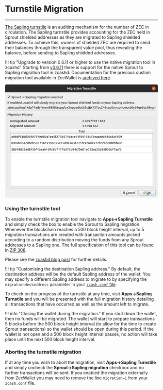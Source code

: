 # Turnstile Migration

---

[The Sapling turnstile](https://zcash.readthedocs.io/en/latest/rtd_pages/sapling_turnstile.html) is an auditing mechanism for the number of ZEC in circulation. The Sapling turnstile provides accounting for the ZEC held in Sprout shielded addresses as they are migrated to Sapling shielded addresses. To achieve this, owners of shielded ZEC are required to send their balances through the transparent value pool, thus revealing the balance, before sending to Sapling shielded addresses.

!!! tip "Upgrade to version 0.6.11 or higher to use the native migration tool in zcashd"
    Starting from [v0.6.11](https://github.com/ZcashFoundation/zecwallet/releases/tag/0.6.11) there is support for the native Sprout to Sapling migration tool in zcashd. Documentation for the previous custom migration tool available in ZecWallet is [archived here](/turnstile-migration-archived).

![Turnstile migration tool](images/migration-tool.png)

### Using the turnstile tool

To enable the turnstile migration tool navigate to **Apps->Sapling Turnstile** and simply check the box to enable the Sprout to Sapling migration. Whenever the blockchain reaches a 500 block height interval, up to 5 migration transactions are created with transaction amounts picked according to a random distribution moving the funds from any Sprout addresses to a Sapling one. The full specification of this tool can be found in [ZIP 308](https://github.com/zcash/zips/blob/master/zip-0308.rst). 

Please see the [zcashd blog post](https://electriccoin.co/blog/sprout-to-sapling-migration-tool/) for further details.

!!! tip "Customising the destination Sapling address."
    By default, the destination address will be the default Sapling address of the wallet. You may specify a different Sapling address to migrate to by specifying the `migrationdestaddress` parameter in your [`zcash.conf` file](/using-zecwallet/#customising-zcashconf).

To check on the progress of the turnstile at any time, visit **Apps->Sapling Turnstile** and you will be presented with the full migration history detailing all transactions that have occurred as well as the amount left to migrate.

!!! info "Closing the wallet during the migration."
    If you shut down the wallet, then no funds will be migrated. The wallet will start to prepare transactions 5 blocks before the 500 block height interval (to allow for the time to create Sprout transactions) so the wallet should be open during this period. If the wallet is not open and a 500 block height interval passes, no action will take place until the next 500 block height interval.

### Aborting the turnstile migration

If at any time you wish to abort the migration, visit **Apps->Sapling Turnstile** and simply uncheck the **Sprout->Sapling migration** checkbox and no further transactions will be sent. If you enabled the migration externally from ZecWallet you may need to remove the line `migration=1` from your `zcash.conf` file.
